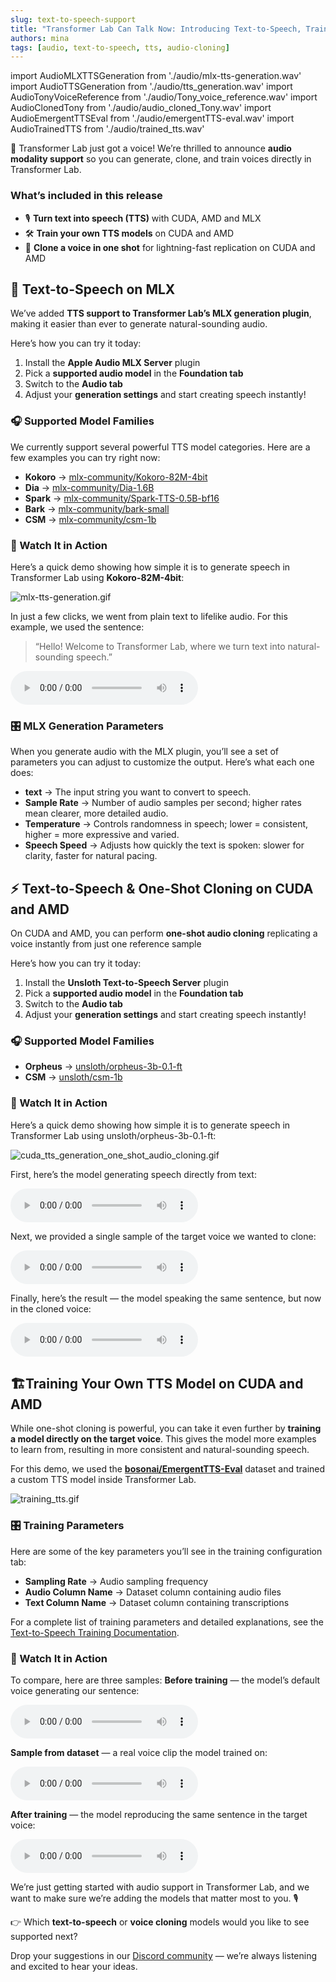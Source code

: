 ```yaml
---
slug: text-to-speech-support
title: "Transformer Lab Can Talk Now: Introducing Text-to-Speech, Training & One-Shot Voice Cloning"
authors: mina
tags: [audio, text-to-speech, tts, audio-cloning]
---
```

import AudioMLXTTSGeneration from './audio/mlx-tts-generation.wav'
import AudioTTSGeneration from './audio/tts_generation.wav'
import AudioTonyVoiceReference from './audio/Tony_voice_reference.wav'
import AudioClonedTony from './audio/audio_cloned_Tony.wav'
import AudioEmergentTTSEval from './audio/emergentTTS-eval.wav'
import AudioTrainedTTS from './audio/trained_tts.wav'



🎉 Transformer Lab just got a voice! We’re thrilled to announce **audio modality support** so you can generate, clone, and train voices directly in Transformer Lab.

### What’s included in this release

- 🎙️ **Turn text into speech (TTS)** with CUDA, AMD and MLX
- 🛠️ **Train your own TTS models** on CUDA and AMD
- 🧬 **Clone a voice in one shot** for lightning-fast replication on CUDA and AMD

<!--truncate-->


## 🚀 Text-to-Speech on MLX

We’ve added **TTS support to Transformer Lab’s MLX generation plugin**, making it easier than ever to generate natural-sounding audio.

Here’s how you can try it today:

1. Install the **Apple Audio MLX Server** plugin
2. Pick a **supported audio model** in the **Foundation tab**
3. Switch to the **Audio tab**
4. Adjust your **generation settings** and start creating speech instantly!

### 🎧 Supported Model Families

We currently support several powerful TTS model categories. Here are a few examples you can try right now:

- **Kokoro** → [mlx-community/Kokoro-82M-4bit](https://huggingface.co/mlx-community/Kokoro-82M-4bit?utm_source=chatgpt.com)
- **Dia** → [mlx-community/Dia-1.6B](https://huggingface.co/mlx-community/Dia-1.6B?utm_source=chatgpt.com)
- **Spark** → [mlx-community/Spark-TTS-0.5B-bf16](https://huggingface.co/mlx-community/Spark-TTS-0.5B-bf16?utm_source=chatgpt.com)
- **Bark** → [mlx-community/bark-small](https://huggingface.co/mlx-community/bark-small?utm_source=chatgpt.com)
- **CSM** → [mlx-community/csm-1b](https://huggingface.co/mlx-community/csm-1b)

### 👀 Watch It in Action

Here’s a quick demo showing how simple it is to generate speech in Transformer Lab using **Kokoro-82M-4bit**:

![mlx-tts-generation.gif](gifs/mlx-tts-generation.gif)

In just a few clicks, we went from plain text to lifelike audio. For this example, we used the sentence:

> “Hello! Welcome to Transformer Lab, where we turn text into natural-sounding speech.”
> 

<audio controls>
    <source src={AudioMLXTTSGeneration} type="audio/wav" />
    Your browser does not support the audio element.
</audio>


### 🎛️ MLX Generation Parameters

When you generate audio with the MLX plugin, you’ll see a set of parameters you can adjust to customize the output. Here’s what each one does:

- **text** → The input string you want to convert to speech.
- **Sample Rate** → Number of audio samples per second; higher rates mean clearer, more detailed audio.
- **Temperature** → Controls randomness in speech; lower = consistent, higher = more expressive and varied.
- **Speech Speed** → Adjusts how quickly the text is spoken: slower for clarity, faster for natural pacing.

## **⚡ Text-to-Speech & One-Shot Cloning on CUDA and AMD**

On CUDA and AMD, you can perform **one-shot audio cloning** replicating a voice instantly from just one reference sample

Here’s how you can try it today:

1. Install the **Unsloth Text-to-Speech Server** plugin
2. Pick a **supported audio model** in the **Foundation tab**
3. Switch to the **Audio tab**
4. Adjust your **generation settings** and start creating speech instantly!

### 🎧 Supported Model Families

- **Orpheus** → [unsloth/orpheus-3b-0.1-ft](https://huggingface.co/unsloth/orpheus-3b-0.1-ft)
- **CSM** → [unsloth/csm-1b](https://huggingface.co/unsloth/csm-1b)

### 👀 Watch It in Action

Here’s a quick demo showing how simple it is to generate speech in Transformer Lab using unsloth/orpheus-3b-0.1-ft:

![cuda_tts_generation_one_shot_audio_cloning.gif](gifs/cuda_tts_generation_one_shot_audio_cloning.gif)

First, here’s the model generating speech directly from text:

<audio controls>
    <source src={AudioTTSGeneration} type="audio/wav" />
    Your browser does not support the audio element.
</audio>

Next, we provided a single sample of the target voice we wanted to clone:

<audio controls>
    <source src={AudioTonyVoiceReference} type="audio/wav" />
    Your browser does not support the audio element.
</audio>

Finally, here’s the result — the model speaking the same sentence, but now in the cloned voice:

<audio controls>
    <source src={AudioClonedTony} type="audio/wav" />
    Your browser does not support the audio element.
</audio>

## 🏗️Training Your Own TTS Model on CUDA and AMD

While one-shot cloning is powerful, you can take it even further by **training a model directly on the target voice**. This gives the model more examples to learn from, resulting in more consistent and natural-sounding speech.

For this demo, we used the [**bosonai/EmergentTTS-Eval**](https://huggingface.co/datasets/bosonai/EmergentTTS-Eval?utm_source=chatgpt.com) dataset and trained a custom TTS model inside Transformer Lab.

![training_tts.gif](gifs/training_tts.gif)

### 🎛️ Training Parameters

Here are some of the key parameters you’ll see in the training configuration tab:

- **Sampling Rate** → Audio sampling frequency
- **Audio Column Name** → Dataset column containing audio files
- **Text Column Name** → Dataset column containing transcriptions

For a complete list of training parameters and detailed explanations, see the [Text-to-Speech Training Documentation](/docs/audio/text-to-speech-training).

### 👀 Watch It in Action

To compare, here are three samples:
**Before training** — the model’s default voice generating our sentence:

<audio controls>
    <source src={AudioTTSGeneration} type="audio/wav" />
    Your browser does not support the audio element.
</audio>

**Sample from dataset** — a real voice clip the model trained on:

<audio controls>
    <source src={AudioEmergentTTSEval} type="audio/wav" />
    Your browser does not support the audio element.
</audio>

**After training** — the model reproducing the same sentence in the target voice:

<audio controls>
    <source src={AudioTrainedTTS} type="audio/wav" />
    Your browser does not support the audio element.
</audio>

We’re just getting started with audio support in Transformer Lab, and we want to make sure we’re adding the models that matter most to you. 🎙️

👉 Which **text-to-speech** or **voice cloning** models would you like to see supported next?

Drop your suggestions in our [Discord community](https://discord.com/invite/transformerlab) — we’re always listening and excited to hear your ideas.
